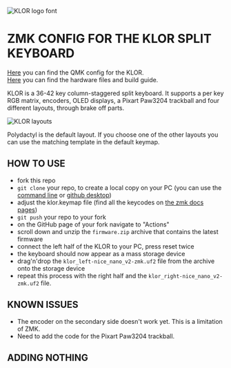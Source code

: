 <picture>
  <source media="(prefers-color-scheme: dark)" srcset="/docs/images/klor-font-logo-dark.svg">
  <source media="(prefers-color-scheme: light)" srcset="/docs/images/klor-font-logo-bright.svg">
  <img alt="KLOR logo font" src="/docs/images/klor-font-logo-bright.svg">
</picture>

# ZMK CONFIG FOR THE KLOR SPLIT KEYBOARD

[Here](https://github.com/GEIGEIGEIST/qmk-config-klor) you can find the QMK config for the KLOR.\
[Here](https://github.com/GEIGEIGEIST/klor) you can find the hardware files and build guide.

KLOR is a 36-42 key column-staggered split keyboard. It supports a per key RGB matrix, encoders, OLED displays, a Pixart Paw3204 trackball and four different layouts, through brake off parts.

![KLOR layouts](/docs/images/klor-layouts.svg)

Polydactyl is the default layout. If you choose one of the other layouts you can use the matching template in the default keymap.


## HOW TO USE

- fork this repo
- `git clone` your repo, to create a local copy on your PC (you can use the [command line](https://www.atlassian.com/git/tutorials) or [github desktop](https://desktop.github.com/))
- adjust the klor.keymap file (find all the keycodes on [the zmk docs pages](https://zmk.dev/docs/codes/))
- `git push` your repo to your fork
- on the GitHub page of your fork navigate to "Actions"
- scroll down and unzip the `firmware.zip` archive that contains the latest firmware
- connect the left half of the KLOR to your PC, press reset twice
- the keyboard should now appear as a mass storage device
- drag'n'drop the `klor_left-nice_nano_v2-zmk.uf2` file from the archive onto the storage device
- repeat this process with the right half and the `klor_right-nice_nano_v2-zmk.uf2` file.


## KNOWN ISSUES

- The encoder on the secondary side doesn't work yet. This is a limitation of ZMK.
- Need to add the code for the Pixart Paw3204 trackball.


## ADDING NOTHING
